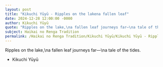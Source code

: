 ```yaml
---
layout: post
title: "Kikuchi Yūyū - Ripples on the lakena fallen leaf"
date: 2024-12-28 12:00:00 -0000
author: Kikuchi Yūyū
quote: "Ripples on the lake,\na fallen leaf journeys far—\na tale of the tides."
subject: Haikai no Renga Tradition
permalink: /Haikai no Renga Tradition/Kikuchi Yūyū/Kikuchi Yūyū - Ripples on the lakena fallen leaf
---
```


Ripples on the lake,\na fallen leaf journeys far—\na tale of the tides.

- Kikuchi Yūyū
